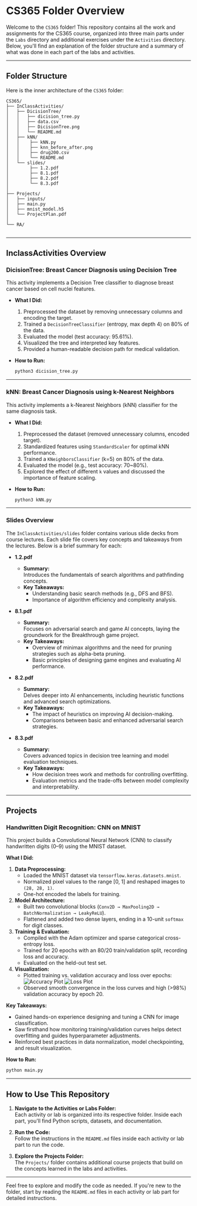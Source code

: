 # CS365 Folder Overview

Welcome to the `CS365` folder! This repository contains all the work and assignments for the CS365 course, organized into three main parts under the `Labs` directory and additional exercises under the `Activities` directory. Below, you'll find an explanation of the folder structure and a summary of what was done in each part of the labs and activities.

---

## Folder Structure

Here is the inner architecture of the `CS365` folder:

```
CS365/
├── InClassActivities/                 
│   ├── DicisionTree/           
│   │   ├── dicision_tree.py
│   │   ├── data.csv
│   │   ├── DicisionTree.png
│   │   └── README.md
│   ├── kNN/                    
│   │    ├── kNN.py
│   │    ├── knn_before_after.png
│   │    ├── drug200.csv
│   │    └── README.md
│   └── slides/
│        ├── 1.2.pdf
│        ├── 8.1.pdf 
│        ├── 8.2.pdf
│        └── 8.3.pdf
│
├── Projects/                       
│   ├── inputs/
│   ├── main.py
│   ├── mnist_model.h5
│   └── ProjectPlan.pdf
│
└── RA/
          
```

---

## InclassActivities Overview

### **DicisionTree: Breast Cancer Diagnosis using Decision Tree**
This activity implements a Decision Tree classifier to diagnose breast cancer based on cell nuclei features.

- **What I Did:**
  1. Preprocessed the dataset by removing unnecessary columns and encoding the target.
  2. Trained a `DecisionTreeClassifier` (entropy, max depth 4) on 80% of the data.
  3. Evaluated the model (test accuracy: 95.61%).
  4. Visualized the tree and interpreted key features.
  5. Provided a human-readable decision path for medical validation.

- **How to Run:**
  ```bash
  python3 dicision_tree.py
  ```

---

### **kNN: Breast Cancer Diagnosis using k-Nearest Neighbors**
This activity implements a k-Nearest Neighbors (kNN) classifier for the same diagnosis task.

- **What I Did:**
  1. Preprocessed the dataset (removed unnecessary columns, encoded target).
  2. Standardized features using `StandardScaler` for optimal kNN performance.
  3. Trained a `KNeighborsClassifier` (k=5) on 80% of the data.
  4. Evaluated the model (e.g., test accuracy: 70~80%).
  5. Explored the effect of different `k` values and discussed the importance of feature scaling.

- **How to Run:**
  ```bash
  python3 kNN.py
  ```

---


### **Slides Overview**

The `InClassActivities/slides` folder contains various slide decks from course lectures. Each slide file covers key concepts and takeaways from the lectures. Below is a brief summary for each:

- **1.2.pdf**
  - **Summary:**  
    Introduces the fundamentals of search algorithms and pathfinding concepts.
  - **Key Takeaways:**  
    - Understanding basic search methods (e.g., DFS and BFS).
    - Importance of algorithm efficiency and complexity analysis.

- **8.1.pdf**
  - **Summary:**  
    Focuses on adversarial search and game AI concepts, laying the groundwork for the Breakthrough game project.
  - **Key Takeaways:**  
    - Overview of minimax algorithms and the need for pruning strategies such as alpha-beta pruning.
    - Basic principles of designing game engines and evaluating AI performance.

- **8.2.pdf**
  - **Summary:**  
    Delves deeper into AI enhancements, including heuristic functions and advanced search optimizations.
  - **Key Takeaways:**  
    - The impact of heuristics on improving AI decision-making.
    - Comparisons between basic and enhanced adversarial search strategies.

- **8.3.pdf**
  - **Summary:**  
    Covers advanced topics in decision tree learning and model evaluation techniques.
  - **Key Takeaways:**  
    - How decision trees work and methods for controlling overfitting.
    - Evaluation metrics and the trade-offs between model complexity and interpretability.

---


## Projects

### Handwritten Digit Recognition: CNN on MNIST
This project builds a Convolutional Neural Network (CNN) to classify handwritten digits (0–9) using the MNIST dataset.

**What I Did:**
1. **Data Preprocessing:**
   - Loaded the MNIST dataset via `tensorflow.keras.datasets.mnist`.
   - Normalized pixel values to the range [0, 1] and reshaped images to `(28, 28, 1)`.
   - One-hot encoded the labels for training.
2. **Model Architecture:**
   - Built two convolutional blocks (`Conv2D → MaxPooling2D → BatchNormalization → LeakyReLU`).
   - Flattened and added two dense layers, ending in a 10-unit `softmax` for digit classes.
3. **Training & Evaluation:**
   - Compiled with the Adam optimizer and sparse categorical cross-entropy loss.
   - Trained for 20 epochs with an 80/20 train/validation split, recording loss and accuracy.
   - Evaluated on the held-out test set.
4. **Visualization:**
   - Plotted training vs. validation accuracy and loss over epochs:
     ![Accuracy Plot](accuracy_plot.png)
     ![Loss Plot](loss_plot.png)
   - Observed smooth convergence in the loss curves and high (>98%) validation accuracy by epoch 20.

**Key Takeaways:**
- Gained hands-on experience designing and tuning a CNN for image classification.
- Saw firsthand how monitoring training/validation curves helps detect overfitting and guides hyperparameter adjustments.
- Reinforced best practices in data normalization, model checkpointing, and result visualization.

**How to Run:**
```bash
python main.py
```

---


## How to Use This Repository

1. **Navigate to the Activities or Labs Folder:**  
   Each activity or lab is organized into its respective folder. Inside each part, you'll find Python scripts, datasets, and documentation.

2. **Run the Code:**  
   Follow the instructions in the `README.md` files inside each activity or lab part to run the code.

3. **Explore the Projects Folder:**  
   The `Projects/` folder contains additional course projects that build on the concepts learned in the labs and activities.

---

Feel free to explore and modify the code as needed. If you're new to the folder, start by reading the `README.md` files in each activity or lab part for detailed instructions.
